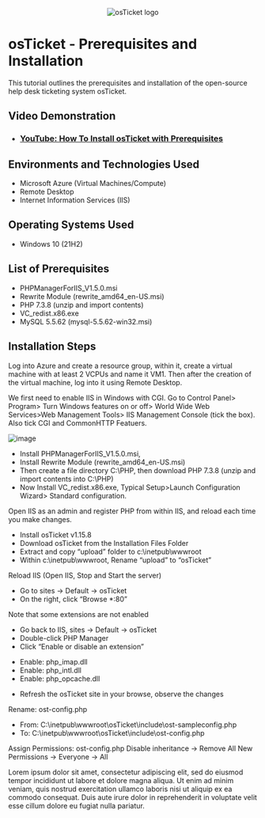 <p align="center">
<img src="https://i.imgur.com/Clzj7Xs.png" alt="osTicket logo"/>
</p>

<h1>osTicket - Prerequisites and Installation</h1>
This tutorial outlines the prerequisites and installation of the open-source help desk ticketing system osTicket.<br />


<h2>Video Demonstration</h2>

- ### [YouTube: How To Install osTicket with Prerequisites](https://www.youtube.com)

<h2>Environments and Technologies Used</h2>

- Microsoft Azure (Virtual Machines/Compute)
- Remote Desktop
- Internet Information Services (IIS)

<h2>Operating Systems Used </h2>

- Windows 10</b> (21H2)

<h2>List of Prerequisites</h2>

- PHPManagerForIIS_V1.5.0.msi
- Rewrite Module (rewrite_amd64_en-US.msi)
- PHP 7.3.8 (unzip and import contents)
- VC_redist.x86.exe
- MySQL 5.5.62 (mysql-5.5.62-win32.msi)

<h2>Installation Steps</h2>
Log into Azure and create a resource group, within it, create a virtual machine with at least 2 VCPUs and name it VM1. Then after the creation of the virtual machine, log into it using Remote Desktop.

We first need to enable IIS in Windows with CGI. Go to Control Panel> Program> Turn Windows features on or off> World Wide Web Services>Web Management Tools> IIS Management Console (tick the box). Also tick CGI and CommonHTTP Featuers. 

![image](https://github.com/user-attachments/assets/4c47f0ef-7cb5-4de9-9083-e24bc562dc53)
  
- Install PHPManagerForIIS_V1.5.0.msi, 
- Install Rewrite Module (rewrite_amd64_en-US.msi)
- Then create a file directory C:\PHP, then download PHP 7.3.8 (unzip and import contents into C:\PHP)
- Now Install VC_redist.x86.exe, Typical Setup>Launch Configuration Wizard> Standard configuration.

Open IIS as an admin and register PHP from within IIS, and reload each time you make changes.
- Install osTicket v1.15.8
- Download osTicket from the Installation Files Folder
- Extract and copy “upload” folder to c:\inetpub\wwwroot
- Within c:\inetpub\wwwroot, Rename “upload” to “osTicket”

Reload IIS (Open IIS, Stop and Start the server)

- Go to sites -> Default -> osTicket
- On the right, click “Browse *:80”

Note that some extensions are not enabled
- Go back to IIS, sites -> Default -> osTicket
- Double-click PHP Manager
- Click “Enable or disable an extension”
 * Enable: php_imap.dll
 * Enable: php_intl.dll
 * Enable: php_opcache.dll
- Refresh the osTicket site in your browse, observe the changes

Rename: ost-config.php
- From: C:\inetpub\wwwroot\osTicket\include\ost-sampleconfig.php
- To: C:\inetpub\wwwroot\osTicket\include\ost-config.php

Assign Permissions: ost-config.php
Disable inheritance -> Remove All
New Permissions -> Everyone -> All


Lorem ipsum dolor sit amet, consectetur adipiscing elit, sed do eiusmod tempor incididunt ut labore et dolore magna aliqua. Ut enim ad minim veniam, quis nostrud exercitation ullamco laboris nisi ut aliquip ex ea commodo consequat. Duis aute irure dolor in reprehenderit in voluptate velit esse cillum dolore eu fugiat nulla pariatur.
</p>
<br />
